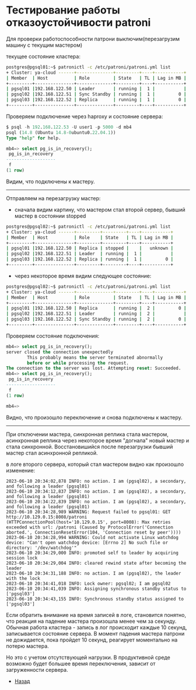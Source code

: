 # Тестирование работы отказоустойчивости patroni

Для проверки работоспособности патрони  выключим(перезагрузим машину с текущим мастером)

текущее состояние кластера:

```bash
postgres@pgsql01:~$ patronictl -c /etc/patroni/patroni.yml list
+ Cluster: ya-cloud ------+--------------+---------+----+-----------+
| Member  | Host          | Role         | State   | TL | Lag in MB |
+---------+---------------+--------------+---------+----+-----------+
| pgsql01 |192.168.122.50 | Leader       | running |  1 |           |
| pgsql02 |192.168.122.51 | Sync Standby | running |  1 |         0 |
| pgsql03 |192.168.122.52 | Replica      | running |  1 |         0 |
+---------+---------------+--------------+---------+----+-----------+
```

Проверяем подключение через haproxy и состояние сервера:

```sql
$ psql -h 192.168.122.53 -U user1 -p 5000 -d mb4
psql (14.8 (Ubuntu 14.8-0ubuntu0.22.04.1))
Type "help" for help.

mb4=> select pg_is_in_recovery();
 pg_is_in_recovery
-------------------
 f
(1 row)
```

Видим, что подключены к мастеру.
***

Отправляем на перезагрузку мастер:

- сначала видим картину, что мастером стал второй сервер, бывший мастер в состоянии stopped
```bash
postgres@pgsql02:~$ patronictl -c /etc/patroni/patroni.yml list
+ Cluster: ya-cloud ------+---------+---------+----+-----------+
| Member  | Host          | Role    | State   | TL | Lag in MB |
+---------+---------------+---------+---------+----+-----------+
| pgsql01 |192.168.122.50 | Replica | stopped |    |   unknown |
| pgsql02 |192.168.122.51 | Leader  | running |  1 |           |
| pgsql03 |192.168.122.52 | Replica | running |  1 |         0 |
+---------+---------------+---------+---------+----+-----------+
```
- через некоторое время видим следующее состояние:
```bash
postgres@pgsql02:~$ patronictl -c /etc/patroni/patroni.yml list
+ Cluster: ya-cloud ------+--------------+---------+----+-----------+
| Member  | Host          | Role         | State   | TL | Lag in MB |
+---------+---------------+--------------+---------+----+-----------+
| pgsql01 |192.168.122.50 | Replica      | running |  2 |         0 |
| pgsql02 |192.168.122.51 | Leader       | running |  2 |           |
| pgsql03 |192.168.122.52 | Sync Standby | running |  2 |         0 |
+---------+---------------+--------------+---------+----+-----------+
```

Проверяем состояние подключения:

```sql
mb4=> select pg_is_in_recovery();
server closed the connection unexpectedly
        This probably means the server terminated abnormally
        before or while processing the request.
The connection to the server was lost. Attempting reset: Succeeded.
mb4=> select pg_is_in_recovery();
 pg_is_in_recovery
-------------------
 f
(1 row)

mb4=>
```

Видно, что произошло переключение и снова подключены к мастеру.
***


При отключении мастера, синхронная реплика стала мастером, асинхронная реплика через некоторое время "догнала" новый мастер и стала синхронной. Восстановишийся после перезагрузки бывший мастер стал асинхронной репликой.

в логе второго сервера, который стал мастером видно как произошло изменение:

```text
2023-06-10 20:34:02,878 INFO: no action. I am (pgsql02), a secondary, and following a leader (pgsql01)
2023-06-10 20:34:12,837 INFO: no action. I am (pgsql02), a secondary, and following a leader (pgsql01)
2023-06-10 20:34:22,839 INFO: no action. I am (pgsql02), a secondary, and following a leader (pgsql01)
2023-06-10 20:34:28,989 WARNING: Request failed to pgsql01: GET http://10.129.0.15:8008/patroni (HTTPConnectionPool(host='10.129.0.15', port=8008): Max retries exceeded with url: /patroni (Caused by ProtocolError('Connection aborted.', ConnectionResetError(104, 'Connection reset by peer'))))
2023-06-10 20:34:28,994 WARNING: Could not activate Linux watchdog device: "Can't open watchdog device: [Errno 2] No such file or directory: '/dev/watchdog'"
2023-06-10 20:34:29,000 INFO: promoted self to leader by acquiring session lock
2023-06-10 20:34:29,004 INFO: cleared rewind state after becoming the leader
2023-06-10 20:34:31,188 INFO: no action. I am (pgsql02), the leader with the lock
2023-06-10 20:34:41,018 INFO: Lock owner: pgsql02; I am pgsql02
2023-06-10 20:34:41,039 INFO: Assigning synchronous standby status to ['pgsql03']
2023-06-10 20:34:43,155 INFO: Synchronous standby status assigned to ['pgsql03']
```

Если обратить внимание на время записей в логе, становится понятно, что реакция на падение мастера произошла менее чем за секунду. Обычная работа кластера - запись в лог происходит каждые 10 секунд, записывается состояние сервера. В момент падения мастера патрони не дожидается, пока пройдет 10 секунд, реагирует моментально на потерю мастера.

Но это с учетом отсутствующей нагрузки. В продуктивной среде возможно будет большее время переключения, зависит от загруженности сервера.


- [Назад](README.md)